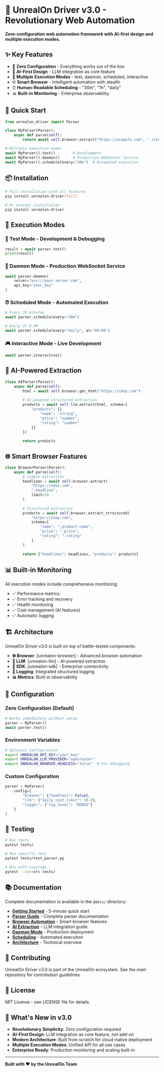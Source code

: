 # 🚀 UnrealOn Driver v3.0 - Revolutionary Web Automation

**Zero-configuration web automation framework with AI-first design and multiple execution modes.**

## ✨ Key Features

- 🎯 **Zero Configuration** - Everything works out of the box
- 🤖 **AI-First Design** - LLM integration as core feature  
- 🔌 **Multiple Execution Modes** - test, daemon, scheduled, interactive
- 🌐 **Smart Browser** - Intelligent automation with stealth
- ⏰ **Human-Readable Scheduling** - "30m", "1h", "daily"
- 📊 **Built-in Monitoring** - Enterprise observability

## 🚀 Quick Start

```python
from unrealon_driver import Parser

class MyParser(Parser):
    async def parse(self):
        return await self.browser.extract("https://example.com", ".item")

# Multiple execution modes
await MyParser().test()        # Development
await MyParser().daemon()      # Production WebSocket service  
await MyParser().schedule(every="30m")  # Automated execution
```

## 📦 Installation

```bash
# Full installation with all features
pip install unrealon-driver[full]

# Or minimal installation
pip install unrealon-driver
```

## 🎯 Execution Modes

### 🧪 Test Mode - Development & Debugging
```python
result = await parser.test()
print(result)
```

### 🔌 Daemon Mode - Production WebSocket Service
```python
await parser.daemon(
    server="wss://your-server.com",
    api_key="your_key"
)
```

### ⏰ Scheduled Mode - Automated Execution
```python
# Every 30 minutes
await parser.schedule(every="30m")

# Daily at 9 AM
await parser.schedule(every="daily", at="09:00")
```

### 🎮 Interactive Mode - Live Development
```python
await parser.interactive()
```

## 🤖 AI-Powered Extraction

```python
class AIParser(Parser):
    async def parse(self):
        html = await self.browser.get_html("https://shop.com")
        
        # AI-powered structured extraction
        products = await self.llm.extract(html, schema={
            "products": [{
                "name": "string",
                "price": "number",
                "rating": "number"
            }]
        })
        
        return products
```

## 🌐 Smart Browser Features

```python
class BrowserParser(Parser):
    async def parse(self):
        # Simple extraction
        headlines = await self.browser.extract(
            "https://news.com", 
            ".headline",
            limit=10
        )
        
        # Structured extraction
        products = await self.browser.extract_structured(
            "https://shop.com",
            schema={
                "name": ".product-name",
                "price": ".price", 
                "rating": ".rating"
            }
        )
        
        return {"headlines": headlines, "products": products}
```

## 📊 Built-in Monitoring

All execution modes include comprehensive monitoring:

- ✅ Performance metrics
- ✅ Error tracking and recovery
- ✅ Health monitoring  
- ✅ Cost management (AI features)
- ✅ Automatic logging

## 🏗️ Architecture

UnrealOn Driver v3.0 is built on top of battle-tested components:

- **🌐 Browser**: [unrealon-browser] - Advanced browser automation
- **🤖 LLM**: [unrealon-llm] - AI-powered extraction  
- **🔌 SDK**: [unrealon-sdk] - Enterprise connectivity
- **📝 Logging**: Integrated structured logging
- **📊 Metrics**: Built-in observability

## 🔧 Configuration

### Zero Configuration (Default)
```python
# Works immediately without setup
parser = MyParser()
await parser.test()
```

### Environment Variables
```bash
# Optional configuration
export UNREALON_API_KEY="your_key"
export UNREALON_LLM_PROVIDER="openrouter"
export UNREALON_BROWSER_HEADLESS="false"  # For debugging
```

### Custom Configuration
```python
parser = MyParser(
    config={
        "browser": {"headless": False},
        "llm": {"daily_cost_limit": 10.0},
        "logger": {"log_level": "DEBUG"}
    }
)
```

## 🧪 Testing

```bash
# Run tests
pytest tests/

# Run specific test
pytest tests/test_parser.py

# Run with coverage
pytest --cov=src tests/
```

## 📚 Documentation

Complete documentation is available in the `@docs/` directory:

- **[Getting Started](@docs/modules/quick-start.md)** - 5-minute quick start
- **[Parser Guide](@docs/modules/parser.md)** - Complete parser documentation
- **[Browser Automation](@docs/modules/browser.md)** - Smart browser features
- **[AI Extraction](@docs/modules/llm.md)** - LLM integration guide
- **[Daemon Mode](@docs/modules/daemon.md)** - Production deployment
- **[Scheduling](@docs/modules/scheduling.md)** - Automated execution
- **[Architecture](@docs/architecture/overview.md)** - Technical overview

## 🤝 Contributing

UnrealOn Driver v3.0 is part of the UnrealOn ecosystem. See the main repository for contribution guidelines.

## 📄 License

MIT License - see LICENSE file for details.

## 🚀 What's New in v3.0

- **Revolutionary Simplicity**: Zero configuration required
- **AI-First Design**: LLM integration as core feature, not add-on
- **Modern Architecture**: Built from scratch for cloud-native deployment
- **Multiple Execution Modes**: Unified API for all use cases
- **Enterprise Ready**: Production monitoring and scaling built-in

---

**Built with ❤️ by the UnrealOn Team**
